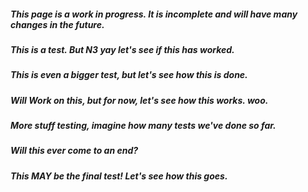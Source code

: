 ##### **This page is a work in progress. It is incomplete and will have many changes in the future.**

##### This is a test. But N3 yay let's see if this has worked.

##### This is even a bigger test, but let's see how this is done.

##### Will Work on this, but for now, let's see how this works. woo.

##### More stuff testing, imagine how many tests we've done so far.

##### Will this ever come to an end?

##### This MAY be the final test! Let's see how this goes.
